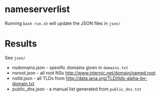 # nameserverlist

Running `bash run.sh` will update the JSON files in `json/`

# Results

See `json/`
* nsdomains.json - spesific domains given in `domains.txt`
* nsroot.json - all root NSs http://www.internic.net/domain/named.root
* nstld.json - all TLDs from http://data.iana.org/TLD/tlds-alpha-by-domain.txt
* public_dns.json - a manual list generated from `public_dns.txt`
